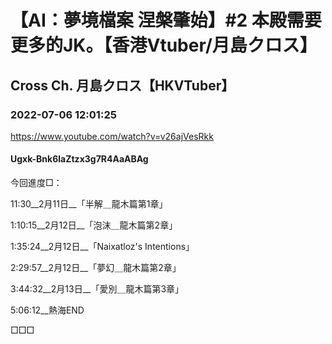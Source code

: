 # 【AI：夢境檔案 涅槃肇始】#2 本殿需要更多的JK。【香港Vtuber/月島クロス】

## Cross Ch. 月島クロス【HKVTuber】

### 2022-07-06 12:01:25

https://www.youtube.com/watch?v=v26ajVesRkk

#### Ugxk-Bnk6laZtzx3g7R4AaABAg

今回進度□：







11:30__2月11日__「半解＿龍木篇第1章」





1:10:15__2月12日__「泡沫＿龍木篇第2章」

1:35:24__2月12日__「Naixatloz's Intentions」



2:29:57__2月12日__「夢幻＿龍木篇第2章」







3:44:32__2月13日__「愛別＿龍木篇第3章」



5:06:12__熱海END

□□□

